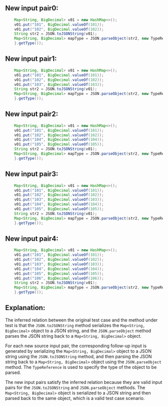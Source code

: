 ## New input pair0:
```java
    Map<String, BigDecimal> v01 = new HashMap<>();
    v01.put("101", BigDecimal.valueOf(101));
    v01.put("102", BigDecimal.valueOf(102));
    String str2 = JSON.toJSONString(v01);
    Map<String, BigDecimal> mapType = JSON.parseObject(str2, new TypeReference<Map<String, BigDecimal>>() {
    }.getType());
```

## New input pair1:
```java
    Map<String, BigDecimal> v01 = new HashMap<>();
    v01.put("101", BigDecimal.valueOf(101));
    v01.put("102", BigDecimal.valueOf(102));
    v01.put("103", BigDecimal.valueOf(103));
    String str2 = JSON.toJSONString(v01);
    Map<String, BigDecimal> mapType = JSON.parseObject(str2, new TypeReference<Map<String, BigDecimal>>() {
    }.getType());
```

## New input pair2:
```java
    Map<String, BigDecimal> v01 = new HashMap<>();
    v01.put("101", BigDecimal.valueOf(101));
    v01.put("102", BigDecimal.valueOf(102));
    v01.put("104", BigDecimal.valueOf(104));
    v01.put("105", BigDecimal.valueOf(105));
    String str2 = JSON.toJSONString(v01);
    Map<String, BigDecimal> mapType = JSON.parseObject(str2, new TypeReference<Map<String, BigDecimal>>() {
    }.getType());
```

## New input pair3:
```java
    Map<String, BigDecimal> v01 = new HashMap<>();
    v01.put("101", BigDecimal.valueOf(101));
    v01.put("102", BigDecimal.valueOf(102));
    v01.put("103", BigDecimal.valueOf(103));
    v01.put("104", BigDecimal.valueOf(104));
    v01.put("105", BigDecimal.valueOf(105));
    String str2 = JSON.toJSONString(v01);
    Map<String, BigDecimal> mapType = JSON.parseObject(str2, new TypeReference<Map<String, BigDecimal>>() {
    }.getType());
```

## New input pair4:
```java
    Map<String, BigDecimal> v01 = new HashMap<>();
    v01.put("101", BigDecimal.valueOf(101));
    v01.put("102", BigDecimal.valueOf(102));
    v01.put("103", BigDecimal.valueOf(103));
    v01.put("104", BigDecimal.valueOf(104));
    v01.put("105", BigDecimal.valueOf(105));
    v01.put("106", BigDecimal.valueOf(106));
    String str2 = JSON.toJSONString(v01);
    Map<String, BigDecimal> mapType = JSON.parseObject(str2, new TypeReference<Map<String, BigDecimal>>() {
    }.getType());
```

## Explanation:
The inferred relation between the original test case and the method under test is that the `JSON.toJSONString` method serializes the `Map<String, BigDecimal>` object to a JSON string, and the `JSON.parseObject` method parses the JSON string back to a `Map<String, BigDecimal>` object.

For each new source input pair, the corresponding follow-up input is generated by serializing the `Map<String, BigDecimal>` object to a JSON string using the `JSON.toJSONString` method, and then parsing the JSON string back to a `Map<String, BigDecimal>` object using the `JSON.parseObject` method. The `TypeReference` is used to specify the type of the object to be parsed.

The new input pairs satisfy the inferred relation because they are valid input pairs for the `JSON.toJSONString` and `JSON.parseObject` methods. The `Map<String, BigDecimal>` object is serialized to a JSON string and then parsed back to the same object, which is a valid test case scenario.
